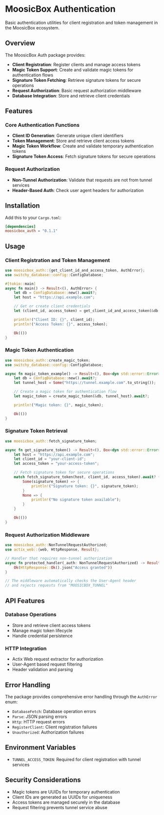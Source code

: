 # MoosicBox Authentication

Basic authentication utilities for client registration and token management in the MoosicBox ecosystem.

## Overview

The MoosicBox Auth package provides:

- **Client Registration**: Register clients and manage access tokens
- **Magic Token Support**: Create and validate magic tokens for authentication flows
- **Signature Token Fetching**: Retrieve signature tokens for secure operations
- **Request Authorization**: Basic request authorization middleware
- **Database Integration**: Store and retrieve client credentials

## Features

### Core Authentication Functions
- **Client ID Generation**: Generate unique client identifiers
- **Token Management**: Store and retrieve client access tokens
- **Magic Token Workflow**: Create and validate temporary authentication tokens
- **Signature Token Access**: Fetch signature tokens for secure operations

### Request Authorization
- **Non-Tunnel Authorization**: Validate that requests are not from tunnel services
- **Header-Based Auth**: Check user agent headers for authorization

## Installation

Add this to your `Cargo.toml`:

```toml
[dependencies]
moosicbox_auth = "0.1.1"
```

## Usage

### Client Registration and Token Management

```rust
use moosicbox_auth::{get_client_id_and_access_token, AuthError};
use switchy_database::config::ConfigDatabase;

#[tokio::main]
async fn main() -> Result<(), AuthError> {
    let db = ConfigDatabase::new().await?;
    let host = "https://api.example.com";

    // Get or create client credentials
    let (client_id, access_token) = get_client_id_and_access_token(&db, host).await?;

    println!("Client ID: {}", client_id);
    println!("Access Token: {}", access_token);

    Ok(())
}
```

### Magic Token Authentication

```rust
use moosicbox_auth::create_magic_token;
use switchy_database::config::ConfigDatabase;

async fn magic_token_example() -> Result<(), Box<dyn std::error::Error>> {
    let db = ConfigDatabase::new().await?;
    let tunnel_host = Some("https://tunnel.example.com".to_string());

    // Create a magic token for authentication flow
    let magic_token = create_magic_token(&db, tunnel_host).await?;

    println!("Magic token: {}", magic_token);

    Ok(())
}
```

### Signature Token Retrieval

```rust
use moosicbox_auth::fetch_signature_token;

async fn get_signature_token() -> Result<(), Box<dyn std::error::Error>> {
    let host = "https://api.example.com";
    let client_id = "your-client-id";
    let access_token = "your-access-token";

    // Fetch signature token for secure operations
    match fetch_signature_token(host, client_id, access_token).await? {
        Some(signature_token) => {
            println!("Signature token: {}", signature_token);
        }
        None => {
            println!("No signature token available");
        }
    }

    Ok(())
}
```

### Request Authorization Middleware

```rust
use moosicbox_auth::NonTunnelRequestAuthorized;
use actix_web::{web, HttpResponse, Result};

// Handler that requires non-tunnel authorization
async fn protected_handler(_auth: NonTunnelRequestAuthorized) -> Result<HttpResponse> {
    Ok(HttpResponse::Ok().json("Access granted"))
}

// The middleware automatically checks the User-Agent header
// and rejects requests from "MOOSICBOX_TUNNEL"
```

## API Features

### Database Operations
- Store and retrieve client access tokens
- Manage magic token lifecycle
- Handle credential persistence

### HTTP Integration
- Actix Web request extractor for authorization
- User-Agent based request filtering
- Header validation and parsing

## Error Handling

The package provides comprehensive error handling through the `AuthError` enum:

- `DatabaseFetch`: Database operation errors
- `Parse`: JSON parsing errors
- `Http`: HTTP request errors
- `RegisterClient`: Client registration failures
- `Unauthorized`: Authorization failures

## Environment Variables

- `TUNNEL_ACCESS_TOKEN`: Required for client registration with tunnel services

## Security Considerations

- Magic tokens are UUIDs for temporary authentication
- Client IDs are generated as UUIDs for uniqueness
- Access tokens are managed securely in the database
- Request filtering prevents tunnel service abuse
